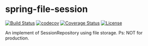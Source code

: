 # spring-file-session
[![Build Status](https://travis-ci.org/ian4hu/spring-file-session.svg?branch=master)](https://travis-ci.org/ian4hu/spring-file-session)
[![codecov](https://codecov.io/gh/ian4hu/spring-file-session/branch/master/graph/badge.svg)](https://codecov.io/gh/ian4hu/spring-file-session)
[![Coverage Status](https://coveralls.io/repos/github/ian4hu/spring-file-session/badge.svg?branch=master)](https://coveralls.io/github/ian4hu/spring-file-session?branch=master)
[![License](https://img.shields.io/badge/license-Apache%202-4EB1BA.svg)](https://www.apache.org/licenses/LICENSE-2.0.html)


An implement of SessionRepository using file storage. Ps: NOT for production.


